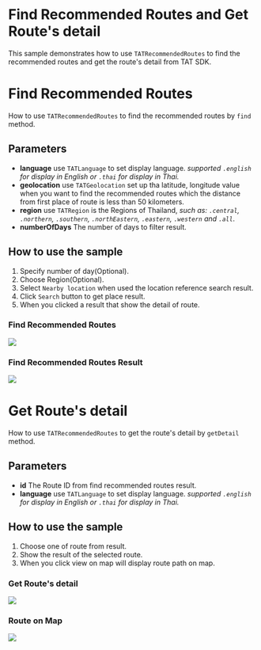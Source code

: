 # Find Recommended Routes and Get Route's detail

This sample demonstrates how to use `TATRecommendedRoutes` to find the recommended routes and get the route's detail from TAT SDK.

# Find Recommended Routes
How to use `TATRecommendedRoutes` to find the recommended routes by `find` method.
## Parameters
 * **language** use `TATLanguage` to set display language. *supported `.english` for display in English or `.thai` for display in Thai.*
 * **geolocation** use `TATGeolocation` set up tha latitude, longitude value when you want to find the recommended routes which the distance from first place of route is less than 50 kilometers.
 * **region** use `TATRegion` is the Regions of Thailand, *such as: `.central`, `.northern`, `.southern`, `.northEastern`, `.eastern`, `.western` and `.all`*.
 * **numberOfDays** The number of days to filter result.

## How to use the sample
 1. Specify number of day(Optional).
 2. Choose Region(Optional).
 3. Select `Nearby location` when used the location reference search result.
 4. Click `Search` button to get place result.
 5. When you clicked a result that show the detail of route.

### Find Recommended Routes
![](RecommendedRouteSearch.png)

### Find Recommended Routes Result
![](RecommendedRouteList.png)

# Get Route's detail
How to use `TATRecommendedRoutes` to get the route's detail by `getDetail` method.
## Parameters
 * **id** The Route ID from find recommended routes result.
 * **language** use `TATLanguage` to set display language. *supported `.english` for display in English or `.thai` for display in Thai.*

## How to use the sample
 1. Choose one of route from result.
 2. Show the result of the selected route.
 3. When you click view on map will display route path on map.

### Get Route's detail
![](RecommendedRouteDetail.png)

### Route on Map
![](RecommendedRouteMap.png)
